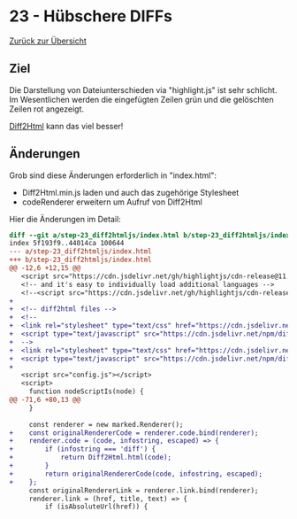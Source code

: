 23 - Hübschere DIFFs
====================

[Zurück zur Übersicht][MAIN]

Ziel
----

Die Darstellung von Dateiunterschieden via "highlight.js"
ist sehr schlicht. Im Wesentlichen werden die eingefügten
Zeilen grün und die gelöschten Zeilen rot angezeigt.

[Diff2Html] kann das viel besser!

Änderungen
----------

Grob sind diese Änderungen erforderlich in "index.html":

- Diff2Html.min.js laden und auch das zugehörige Stylesheet
- codeRenderer erweitern um Aufruf von Diff2Html

Hier die Änderungen im Detail:

```diff
diff --git a/step-23_diff2htmljs/index.html b/step-23_diff2htmljs/index.html
index 5f193f9..44014ca 100644
--- a/step-23_diff2htmljs/index.html
+++ b/step-23_diff2htmljs/index.html
@@ -12,6 +12,15 @@
   <script src="https://cdn.jsdelivr.net/gh/highlightjs/cdn-release@11.4.0/build/highlight.min.js"></script>
   <!-- and it's easy to individually load additional languages -->
   <!--<script src="https://cdn.jsdelivr.net/gh/highlightjs/cdn-release@11.4.0/build/languages/go.min.js"></script>-->
+
+  <!-- diff2html files -->
+  <!--
+  <link rel="stylesheet" type="text/css" href="https://cdn.jsdelivr.net/npm/diff2html/dist/diff2html.min.css">
+  <script type="text/javascript" src="https://cdn.jsdelivr.net/npm/diff2html/dist/diff2html.min.js"></script>
+  -->
+  <link rel="stylesheet" type="text/css" href="https://cdn.jsdelivr.net/npm/diff2html/bundles/css/diff2html.min.css">
+  <script type="text/javascript" src="https://cdn.jsdelivr.net/npm/diff2html/bundles/js/diff2html.min.js"></script>
+
   <script src="config.js"></script>
   <script>
     function nodeScriptIs(node) {
@@ -71,6 +80,13 @@
     }
 
     const renderer = new marked.Renderer();
+    const originalRendererCode = renderer.code.bind(renderer);
+    renderer.code = (code, infostring, escaped) => {
+        if (infostring === 'diff') {
+            return Diff2Html.html(code);
+        }
+        return originalRendererCode(code, infostring, escaped);
+    };
     const originalRendererLink = renderer.link.bind(renderer);
     renderer.link = (href, title, text) => {
         if (isAbsoluteUrl(href)) {
```

[MAIN]:      ../README.md
[DIFF2HTML]: https://github.com/rtfpessoa/diff2html
